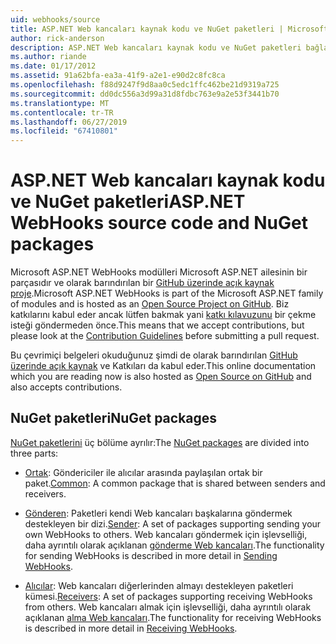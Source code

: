 ```yaml
---
uid: webhooks/source
title: ASP.NET Web kancaları kaynak kodu ve NuGet paketleri | Microsoft Docs
author: rick-anderson
description: ASP.NET Web kancaları kaynak kodu ve NuGet paketleri bağlantılar
ms.author: riande
ms.date: 01/17/2012
ms.assetid: 91a62bfa-ea3a-41f9-a2e1-e90d2c8fc8ca
ms.openlocfilehash: f88d9247f9d8aa0c5edc1ffc462be21d9319a725
ms.sourcegitcommit: dd0dc556a3d99a31d8fdbc763e9a2e53f3441b70
ms.translationtype: MT
ms.contentlocale: tr-TR
ms.lasthandoff: 06/27/2019
ms.locfileid: "67410801"
---
```

# <a name="aspnet-webhooks-source-code-and-nuget-packages"></a><span data-ttu-id="05d51-103">ASP.NET Web kancaları kaynak kodu ve NuGet paketleri</span><span class="sxs-lookup"><span data-stu-id="05d51-103">ASP.NET WebHooks source code and NuGet packages</span></span>

<span data-ttu-id="05d51-104">Microsoft ASP.NET WebHooks modülleri Microsoft ASP.NET ailesinin bir parçasıdır ve olarak barındırılan bir [GitHub üzerinde açık kaynak proje](https://github.com/aspnet/WebHooks).</span><span class="sxs-lookup"><span data-stu-id="05d51-104">Microsoft ASP.NET WebHooks is part of the Microsoft ASP.NET family of modules and is hosted as an [Open Source Project on GitHub](https://github.com/aspnet/WebHooks).</span></span> <span data-ttu-id="05d51-105">Biz katkılarını kabul eder ancak lütfen bakmak yani [katkı kılavuzunu](https://github.com/aspnet/Home/blob/master/CONTRIBUTING.md) bir çekme isteği göndermeden önce.</span><span class="sxs-lookup"><span data-stu-id="05d51-105">This means that we accept contributions, but please look at the [Contribution Guidelines](https://github.com/aspnet/Home/blob/master/CONTRIBUTING.md) before submitting a pull request.</span></span>

<span data-ttu-id="05d51-106">Bu çevrimiçi belgeleri okuduğunuz şimdi de olarak barındırılan [GitHub üzerinde açık kaynak](http://docs.asp.net/en/latest/contribute/style-guide.html#style-guide) ve Katkıları da kabul eder.</span><span class="sxs-lookup"><span data-stu-id="05d51-106">This online documentation which you are reading now is also hosted as [Open Source on GitHub](http://docs.asp.net/en/latest/contribute/style-guide.html#style-guide) and also accepts contributions.</span></span>

## <a name="nuget-packages"></a><span data-ttu-id="05d51-107">NuGet paketleri</span><span class="sxs-lookup"><span data-stu-id="05d51-107">NuGet packages</span></span>

<span data-ttu-id="05d51-108">[NuGet paketlerini](https://nuget.org/packages?q=Microsoft.AspNet.WebHooks) üç bölüme ayrılır:</span><span class="sxs-lookup"><span data-stu-id="05d51-108">The [NuGet packages](https://nuget.org/packages?q=Microsoft.AspNet.WebHooks) are divided into three parts:</span></span>

* <span data-ttu-id="05d51-109">[Ortak](https://www.nuget.org/packages?q=Microsoft.AspNet.WebHooks.Common): Göndericiler ile alıcılar arasında paylaşılan ortak bir paket.</span><span class="sxs-lookup"><span data-stu-id="05d51-109">[Common](https://www.nuget.org/packages?q=Microsoft.AspNet.WebHooks.Common): A common package that is shared between senders and receivers.</span></span>

* <span data-ttu-id="05d51-110">[Gönderen](https://www.nuget.org/packages?q=Microsoft.AspNet.WebHooks.Custom): Paketleri kendi Web kancaları başkalarına göndermek destekleyen bir dizi.</span><span class="sxs-lookup"><span data-stu-id="05d51-110">[Sender](https://www.nuget.org/packages?q=Microsoft.AspNet.WebHooks.Custom): A set of packages supporting sending your own WebHooks to others.</span></span> <span data-ttu-id="05d51-111">Web kancaları göndermek için işlevselliği, daha ayrıntılı olarak açıklanan [gönderme Web kancaları](sending/senders).</span><span class="sxs-lookup"><span data-stu-id="05d51-111">The functionality for sending WebHooks is described in more detail in [Sending WebHooks](sending/senders).</span></span>

* <span data-ttu-id="05d51-112">[Alıcılar](https://www.nuget.org/packages?q=Microsoft.AspNet.WebHooks.Receivers): Web kancaları diğerlerinden almayı destekleyen paketleri kümesi.</span><span class="sxs-lookup"><span data-stu-id="05d51-112">[Receivers](https://www.nuget.org/packages?q=Microsoft.AspNet.WebHooks.Receivers): A set of packages supporting receiving WebHooks from others.</span></span> <span data-ttu-id="05d51-113">Web kancaları almak için işlevselliği, daha ayrıntılı olarak açıklanan [alma Web kancaları](receiving/index.md).</span><span class="sxs-lookup"><span data-stu-id="05d51-113">The functionality for receiving WebHooks is described in more detail in [Receiving WebHooks](receiving/index.md).</span></span>
